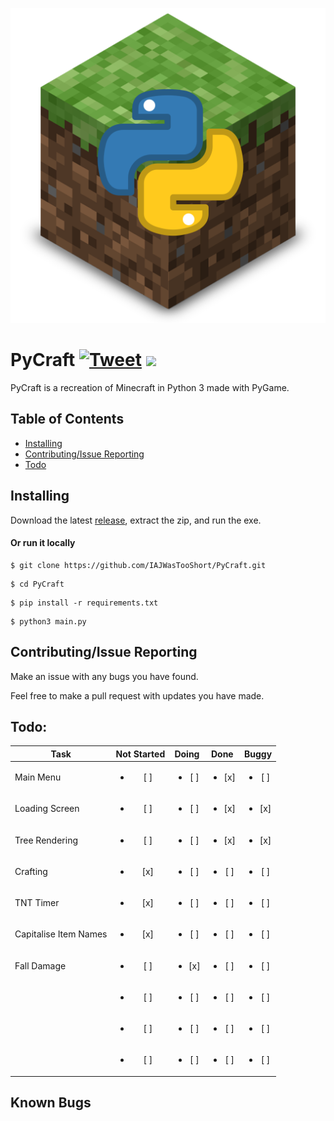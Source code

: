 <p align=center>
<img src="https://raw.githubusercontent.com/IAJWasTooShort/PyCraft/main/textures/pycraft.png"/>
</p>

# PyCraft [![Tweet](https://img.shields.io/twitter/url/http/shields.io.svg?style=social)](https://twitter.com/intent/tweet?text=There%20is%20this%20Minecraft%20like%20game%20called%20PyCraft%2C%20check%20it%20out%20at%20https%3A%2F%2Fgithub.com%2FIAJWasTooShort%2FPyCraft!&hashtags=Minecraft,Python,PyCraft) <img src="https://img.shields.io/github/v/release/IAJWasTooShort/PyCraft?include_prereleases"/>

PyCraft is a recreation of Minecraft in Python 3 made with PyGame.

## Table of Contents
* [Installing](#installing)
* [Contributing/Issue Reporting](#contributingissuereporting)
* [Todo](#todo)

## Installing

Download the latest [release](https://github.com/IAJWasTooShort/PyCraft/releases/latest), extract the zip, and run the exe.

#### Or run it locally

```shell
$ git clone https://github.com/IAJWasTooShort/PyCraft.git
```
```shell
$ cd PyCraft
```
```shell
$ pip install -r requirements.txt
```
```shell
$ python3 main.py
```

## Contributing/Issue Reporting

Make an issue with any bugs you have found.

Feel free to make a pull request with updates you have made.

## Todo:

| Task                  | Not Started            | Doing                  | Done                   | Buggy                  |
| --------------------- | :--------------------: | :--------------------: | :--------------------: | :--------------------: |
| Main Menu             | <ul><li>[ ] </li></ul> | <ul><li>[ ] </li></ul> | <ul><li>[x] </li></ul> | <ul><li>[ ] </li></ul> |
| Loading Screen        | <ul><li>[ ] </li></ul> | <ul><li>[ ] </li></ul> | <ul><li>[x] </li></ul> | <ul><li>[x] </li></ul> |
| Tree Rendering        | <ul><li>[ ] </li></ul> | <ul><li>[ ] </li></ul> | <ul><li>[x] </li></ul> | <ul><li>[x] </li></ul> |
| Crafting              | <ul><li>[x] </li></ul> | <ul><li>[ ] </li></ul> | <ul><li>[ ] </li></ul> | <ul><li>[ ] </li></ul> |
| TNT Timer             | <ul><li>[x] </li></ul> | <ul><li>[ ] </li></ul> | <ul><li>[ ] </li></ul> | <ul><li>[ ] </li></ul> |
| Capitalise Item Names | <ul><li>[x] </li></ul> | <ul><li>[ ] </li></ul> | <ul><li>[ ] </li></ul> | <ul><li>[ ] </li></ul> |
| Fall Damage           | <ul><li>[ ] </li></ul> | <ul><li>[x] </li></ul> | <ul><li>[ ] </li></ul> | <ul><li>[ ] </li></ul> |
|                       | <ul><li>[ ] </li></ul> | <ul><li>[ ] </li></ul> | <ul><li>[ ] </li></ul> | <ul><li>[ ] </li></ul> |
|                       | <ul><li>[ ] </li></ul> | <ul><li>[ ] </li></ul> | <ul><li>[ ] </li></ul> | <ul><li>[ ] </li></ul> |
|                       | <ul><li>[ ] </li></ul> | <ul><li>[ ] </li></ul> | <ul><li>[ ] </li></ul> | <ul><li>[ ] </li></ul> |



## Known Bugs

